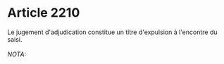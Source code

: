 # Article 2210

Le jugement d'adjudication constitue un titre d'expulsion à l'encontre du saisi.<br/><br/><i>NOTA:</i>